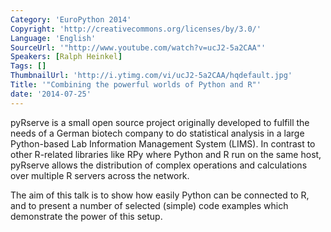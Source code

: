 ```yaml
---
Category: 'EuroPython 2014'
Copyright: 'http://creativecommons.org/licenses/by/3.0/'
Language: 'English'
SourceUrl: '"http://www.youtube.com/watch?v=ucJ2-5a2CAA"'
Speakers: [Ralph Heinkel]
Tags: []
ThumbnailUrl: 'http://i.ytimg.com/vi/ucJ2-5a2CAA/hqdefault.jpg'
Title: '"Combining the powerful worlds of Python and R"'
date: '2014-07-25'
---
```

pyRserve is a small open source project originally developed to fulfill the needs of a German biotech company to do statistical analysis in a large Python-based Lab Information Management System (LIMS). In contrast to other R-related libraries like RPy where Python and R run on the same host, pyRserve allows the distribution of complex operations and calculations over multiple R servers across the network. 

The aim of this talk is to show how easily Python can be connected to R, and to present a number of selected (simple) code examples which demonstrate the power of this setup.